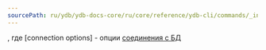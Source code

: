 ```yaml
---
sourcePath: ru/ydb/ydb-docs-core/ru/core/reference/ydb-cli/commands/_includes/conn_options_ref.md
---
```

, где [connection options] - опции [соединения с БД](../../connect.md#command-line-pars)
